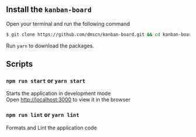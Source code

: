 ## Install the `kanban-board`

Open your terminal and run the following command

```bash
$ git clone https://github.com/dmscn/kanban-board.git && cd kanban-board
```

Run `yarn` to download the packages.

## Scripts

### `npm run start` or `yarn start`

Starts the application in development mode <br>
Open [http://localhost:3000](http://localhost:3000) to view it in the browser

### `npm run lint` or `yarn lint`

Formats and Lint the application code
